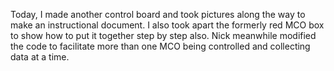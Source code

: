 Today, I made another control board and took pictures along the way to make an instructional document. I also took apart the formerly red MCO box to show how to put it together step by step also. Nick meanwhile modified the code to facilitate more than one MCO being controlled and collecting data at a time.